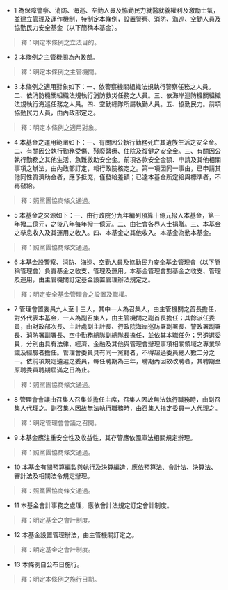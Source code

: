 * 1 為保障警察、消防、海巡、空勤人員及協勤民力就醫就養權利及激勵士氣，並建立管理及運作機制，特制定本條例，設置警察、消防、海巡、空勤人員及協勤民力安全基金（以下簡稱本基金）。

> 釋：明定本條例之立法目的。

* 2 本條例之主管機關為內政部。

> 釋：明定本條例之主管機關。

* 3 本條例之適用對象如下：一、依警察機關組織法規執行警察任務之人員。二、依消防機關組織法規執行消防救災任務之人員。三、依海岸巡防機關組織法規執行海巡任務之人員。四、空勤總隊所屬執勤人員。五、協勤民力。前項協勤民力人員，由內政部定之。

> 釋：明定本條例之適用對象。

* 4 本基金之運用範圍如下：一、有關因公執行勤務死亡其遺族生活之安全金。二、有關因公執行勤務受傷、殘廢醫療、住院及復健之安全金。三、有關因公執行勤務之其他生活、急難救助安全金。前項各款安全金額、申請及其他相關事項之辦法，由內政部訂定，報行政院核定之。第一項因同一事由，已申請其他同性質濟助金者，應予抵充，僅發給差額；已達本基金所定給與標準者，不再發給。

> 釋：照黨團協商條文通過。

* 5 本基金之來源如下：一、由行政院分九年編列預算十億元撥入本基金，第一年撥二億元，之後八年每年撥一億元。二、由社會各界人士捐贈。三、本基金之孳息收入及其運用之收入。四、本基金之其他收入。本基金為動本基金。

> 釋：照黨團協商條文通過。

* 6 本基金設警察、消防、海巡、空勤人員及協勤民力安全基金管理會（以下簡稱管理會）負責基金之收支、管理及運用。本基金管理會對基金之收支、管理及運用，由主管機關訂定基金設置管理辦法規定之。

> 釋：明定安全基金管理會之設置及職權。

* 7 管理會置委員九人至十三人，其中一人為召集人，由主管機關之首長擔任，對外代表本基金，一人為副召集人，由主管機關之副首長擔任；其餘派任委員，由財政部次長、主計處副主計長、行政院海岸巡防署副署長、警政署副署長、消防署副署長、空中勤務總隊副總隊長擔任，並依其本職任免；另遴選委員，分別由具有法律、經濟、金融及其他與管理會辦理事項相關領域之專業學識及經驗者擔任。管理會委員具有同一黨籍者，不得超過委員總人數二分之一。依前項規定遴選之委員，每任聘期為三年，聘期內因故改聘者，其聘期至原聘委員聘期屆滿之日為止。

> 釋：照黨團協商條文通過。

* 8 管理會會議由召集人召集並擔任主席，召集人因故無法執行職務時，由副召集人代理之。副召集人因故無法執行職務時，由召集人指定委員一人代理之。

> 釋：明定管理會會議之召開。

* 9 本基金應注重安全性及收益性，其存管應依國庫法相關規定辦理。

> 釋：照黨團協商條文通過。

* 10 本基金有關預算編製與執行及決算編造，應依預算法、會計法、決算法、審計法及相關法令規定辦理。

> 釋：照黨團協商條文通過。

* 11 本基金會計事務之處理，應依會計法規定訂定會計制度。

> 釋：明定基金之會計制度。

* 12 本基金設置管理辦法，由主管機關訂定之。

> 釋：明定基金之會計制度。

* 13 本條例自公布日施行。

> 釋：明定本條例之施行日期。

